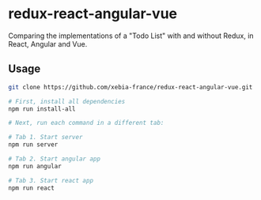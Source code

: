 # redux-react-angular-vue

Comparing the implementations of a "Todo List" with and without Redux, in React, Angular and Vue.

## Usage

```bash
git clone https://github.com/xebia-france/redux-react-angular-vue.git

# First, install all dependencies
npm run install-all

# Next, run each command in a different tab:

# Tab 1. Start server
npm run server

# Tab 2. Start angular app
npm run angular

# Tab 3. Start react app
npm run react
```
